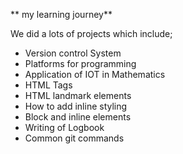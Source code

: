 ** my learning journey**
<p>We did a lots of projects which include;</p>
<div>
<ul>
<li>Version control System</li>
<li>Platforms for programming </li>
<li>Application of IOT in Mathematics
<li>HTML Tags</li>
<li>HTML landmark elements </li>
<li>How to add inline styling </li>
<li>Block and inline elements </li>
<li>Writing of Logbook </li>
<li>Common git commands </li>

